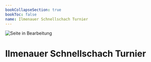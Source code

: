 ```yaml
---
bookCollapseSection: true
bookToc: false
name: Ilmenauer Schnellschach Turnier
---
```

![Seite in Bearbeitung](https://via.placeholder.com/1500x100/FF0000/FFFFFF?text=Seite+in+Bearbeitung)

# Ilmenauer Schnellschach Turnier 

